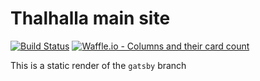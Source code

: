# Thalhalla main site

[![Build Status](https://travis-ci.org/Legitblock/legitblock.github.io.svg?branch=gatsby)](https://travis-ci.org/Legitblock/legitblock.github.io)
[![Waffle.io - Columns and their card count](https://badge.waffle.io/Legitblock/legitblock.github.io.svg?columns=all)](https://waffle.io/Legitblock/legitblock.github.io)



This is a static render of the `gatsby` branch
